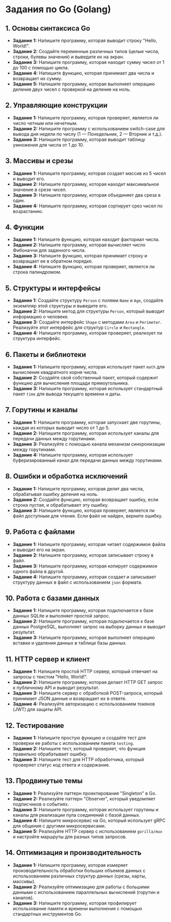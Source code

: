 
# Задания по Go (Golang)

## 1. Основы синтаксиса Go
- **Задание 1:** Напишите программу, которая выводит строку "Hello, World!".
- **Задание 2:** Создайте переменные различных типов (целые числа, строки, булевы значения) и выведите их на экран.
- **Задание 3:** Напишите программу, которая находит сумму чисел от 1 до 100 с помощью цикла.
- **Задание 4:** Напишите функцию, которая принимает два числа и возвращает их сумму.
- **Задание 5:** Напишите программу, которая выполняет операцию деления двух чисел с проверкой на деление на ноль.

## 2. Управляющие конструкции
- **Задание 1:** Напишите программу, которая проверяет, является ли число четным или нечетным.
- **Задание 2:** Напишите программу с использованием switch-case для вывода дня недели по числу (1 — Понедельник, 2 — Вторник и т.д.).
- **Задание 3:** Напишите программу, которая выводит таблицу умножения для числа от 1 до 10.

## 3. Массивы и срезы
- **Задание 1:** Напишите программу, которая создает массив из 5 чисел и выводит его.
- **Задание 2:** Напишите программу, которая находит максимальное значение в срезе чисел.
- **Задание 3:** Напишите программу, которая объединяет два среза в один.
- **Задание 4:** Напишите программу, которая сортирует срез чисел по возрастанию.

## 4. Функции
- **Задание 1:** Напишите функцию, которая находит факториал числа.
- **Задание 2:** Напишите программу, которая вычисляет число Фибоначчи для заданного числа.
- **Задание 3:** Напишите функцию, которая принимает строку и возвращает ее в обратном порядке.
- **Задание 4:** Напишите функцию, которая проверяет, является ли строка палиндромом.

## 5. Структуры и интерфейсы
- **Задание 1:** Создайте структуру `Person` с полями `Name` и `Age`, создайте экземпляр этой структуры и выведите его.
- **Задание 2:** Напишите метод для структуры `Person`, который выводит информацию о человеке.
- **Задание 3:** Создайте интерфейс `Shape` с методами `Area` и `Perimeter`. Реализуйте этот интерфейс для структур `Circle` и `Rectangle`.
- **Задание 4:** Напишите программу, которая проверяет, реализует ли структура интерфейс.

## 6. Пакеты и библиотеки
- **Задание 1:** Напишите программу, которая использует пакет `math` для вычисления квадратного корня числа.
- **Задание 2:** Создайте свой собственный пакет, который содержит функцию для вычисления площади прямоугольника.
- **Задание 3:** Напишите программу, которая использует стандартный пакет `time` для вывода текущего времени и даты.

## 7. Горутины и каналы
- **Задание 1:** Напишите программу, которая запускает две горутины, каждая из которых выводит число от 1 до 5.
- **Задание 2:** Напишите программу, которая использует каналы для передачи данных между горутинами.
- **Задание 3:** Реализуйте с помощью канала механизм синхронизации между горутинами.
- **Задание 4:** Напишите программу, которая использует буферизированный канал для передачи данных между горутинами.

## 8. Ошибки и обработка исключений
- **Задание 1:** Напишите программу, которая делит два числа, обрабатывая ошибку деления на ноль.
- **Задание 2:** Создайте функцию, которая возвращает ошибку, если строка пустая, и обрабатывает эту ошибку.
- **Задание 3:** Напишите функцию, которая проверяет, является ли файл доступным для чтения. Если файл не найден, верните ошибку.

## 9. Работа с файлами
- **Задание 1:** Напишите программу, которая читает содержимое файла и выводит его на экран.
- **Задание 2:** Напишите программу, которая записывает строку в файл.
- **Задание 3:** Напишите программу, которая копирует содержимое одного файла в другой.
- **Задание 4:** Напишите программу, которая создает и записывает структуру данных в файл с использованием `json` формата.

## 10. Работа с базами данных
- **Задание 1:** Напишите программу, которая подключается к базе данных SQLite и выполняет простой запрос.
- **Задание 2:** Напишите программу, которая подключается к базе данных PostgreSQL, выполняет запрос на выборку данных и выводит результат.
- **Задание 3:** Напишите программу, которая выполняет операцию вставки и удаления данных в таблице базы данных.

## 11. HTTP сервер и клиент
- **Задание 1:** Напишите простой HTTP сервер, который отвечает на запросы с текстом "Hello, World!".
- **Задание 2:** Напишите программу, которая делает HTTP GET запрос к публичному API и выводит результат.
- **Задание 3:** Напишите сервер с обработкой POST-запроса, который принимает JSON данные и возвращает их в ответе.
- **Задание 4:** Реализуйте авторизацию с использованием токенов (JWT) для защиты API.

## 12. Тестирование
- **Задание 1:** Напишите простую функцию и создайте тест для проверки ее работы с использованием пакета `testing`.
- **Задание 2:** Напишите тест, который проверяет, что функция правильно обрабатывает ошибку.
- **Задание 3:** Напишите тест для HTTP обработчика, который проверяет статус код ответа и содержание.

## 13. Продвинутые темы
- **Задание 1:** Реализуйте паттерн проектирования "Singleton" в Go.
- **Задание 2:** Реализуйте паттерн "Observer", который уведомляет подписчиков о событиях.
- **Задание 3:** Напишите программу, которая использует горутины и каналы для реализации пула соединений с базой данных.
- **Задание 4:** Напишите микросервис на Go, который использует gRPC для общения с другими микросервисами.
- **Задание 5:** Реализуйте HTTP сервер с использованием `gorilla/mux` и настройте маршруты для разных типов запросов.

## 14. Оптимизация и производительность
- **Задание 1:** Напишите программу, которая измеряет производительность обработки больших объемов данных с использованием различных структур данных (срезы, карты, массивы).
- **Задание 2:** Реализуйте оптимизацию для работы с большими данными с использованием параллельных вычислений (горутин и каналов).
- **Задание 3:** Напишите программу, которая профилирует использование памяти и времени выполнения с помощью стандартных инструментов Go.
